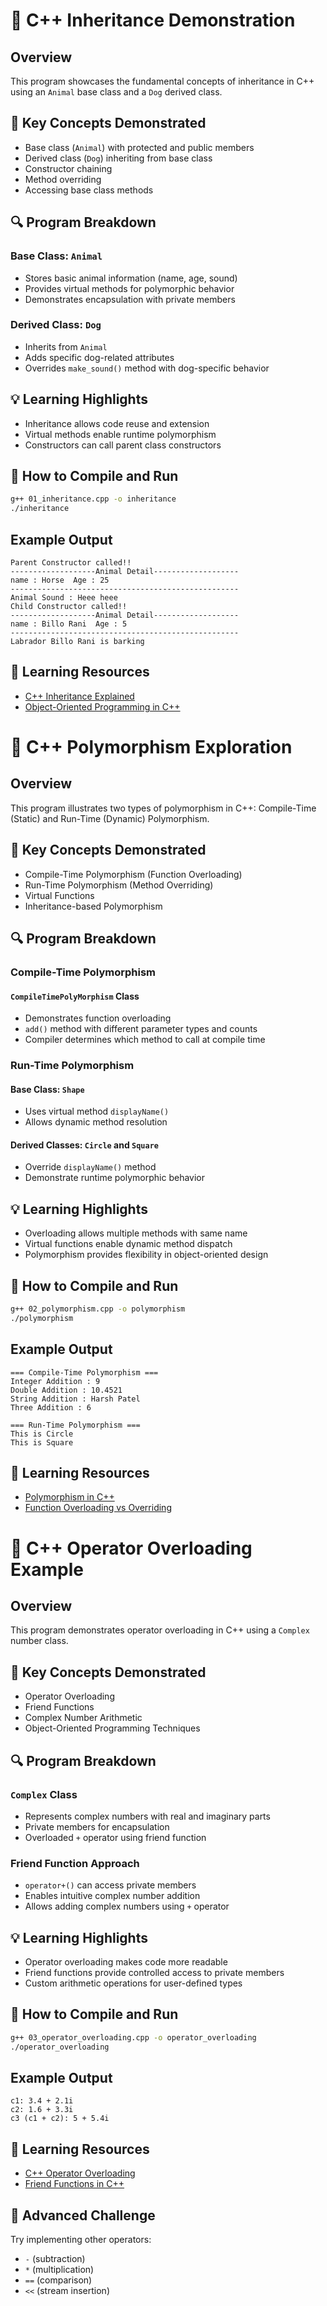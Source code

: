 # 🐾 C++ Inheritance Demonstration

## Overview
This program showcases the fundamental concepts of inheritance in C++ using an `Animal` base class and a `Dog` derived class.

## 🌟 Key Concepts Demonstrated
- Base class (`Animal`) with protected and public members
- Derived class (`Dog`) inheriting from base class
- Constructor chaining
- Method overriding
- Accessing base class methods

## 🔍 Program Breakdown
### Base Class: `Animal`
- Stores basic animal information (name, age, sound)
- Provides virtual methods for polymorphic behavior
- Demonstrates encapsulation with private members

### Derived Class: `Dog`
- Inherits from `Animal`
- Adds specific dog-related attributes
- Overrides `make_sound()` method with dog-specific behavior

## 💡 Learning Highlights
- Inheritance allows code reuse and extension
- Virtual methods enable runtime polymorphism
- Constructors can call parent class constructors

## 🚀 How to Compile and Run
```bash
g++ 01_inheritance.cpp -o inheritance
./inheritance
```

## Example Output
```
Parent Constructor called!!
-------------------Animal Detail-------------------
name : Horse  Age : 25
---------------------------------------------------
Animal Sound : Heee heee
Child Constructor called!!
-------------------Animal Detail-------------------
name : Billo Rani  Age : 5
---------------------------------------------------
Labrador Billo Rani is barking 
```

## 📘 Learning Resources
- [C++ Inheritance Explained](https://www.geeksforgeeks.org/inheritance-in-c/)
- [Object-Oriented Programming in C++](https://www.cplusplus.com/doc/tutorial/classes/)


# 🔄 C++ Polymorphism Exploration

## Overview
This program illustrates two types of polymorphism in C++: Compile-Time (Static) and Run-Time (Dynamic) Polymorphism.

## 🌈 Key Concepts Demonstrated
- Compile-Time Polymorphism (Function Overloading)
- Run-Time Polymorphism (Method Overriding)
- Virtual Functions
- Inheritance-based Polymorphism

## 🔍 Program Breakdown
### Compile-Time Polymorphism
#### `CompileTimePolyMorphism` Class
- Demonstrates function overloading
- `add()` method with different parameter types and counts
- Compiler determines which method to call at compile time

### Run-Time Polymorphism
#### Base Class: `Shape`
- Uses virtual method `displayName()`
- Allows dynamic method resolution

#### Derived Classes: `Circle` and `Square`
- Override `displayName()` method
- Demonstrate runtime polymorphic behavior

## 💡 Learning Highlights
- Overloading allows multiple methods with same name
- Virtual functions enable dynamic method dispatch
- Polymorphism provides flexibility in object-oriented design

## 🚀 How to Compile and Run
```bash
g++ 02_polymorphism.cpp -o polymorphism
./polymorphism
```

## Example Output
```
=== Compile-Time Polymorphism ===
Integer Addition : 9
Double Addition : 10.4521
String Addition : Harsh Patel
Three Addition : 6

=== Run-Time Polymorphism ===
This is Circle
This is Square
```

## 📘 Learning Resources
- [Polymorphism in C++](https://www.geeksforgeeks.org/polymorphism-in-c/)
- [Function Overloading vs Overriding](https://www.geeksforgeeks.org/difference-between-method-overloading-and-method-overriding-in-java/)

# 🧮 C++ Operator Overloading Example

## Overview
This program demonstrates operator overloading in C++ using a `Complex` number class.

## 🌟 Key Concepts Demonstrated
- Operator Overloading
- Friend Functions
- Complex Number Arithmetic
- Object-Oriented Programming Techniques

## 🔍 Program Breakdown
### `Complex` Class
- Represents complex numbers with real and imaginary parts
- Private members for encapsulation
- Overloaded `+` operator using friend function

### Friend Function Approach
- `operator+()` can access private members
- Enables intuitive complex number addition
- Allows adding complex numbers using `+` operator

## 💡 Learning Highlights
- Operator overloading makes code more readable
- Friend functions provide controlled access to private members
- Custom arithmetic operations for user-defined types

## 🚀 How to Compile and Run
```bash
g++ 03_operator_overloading.cpp -o operator_overloading
./operator_overloading
```

## Example Output
```
c1: 3.4 + 2.1i
c2: 1.6 + 3.3i
c3 (c1 + c2): 5 + 5.4i
```

## 📘 Learning Resources
- [C++ Operator Overloading](https://www.geeksforgeeks.org/operator-overloading-c/)
- [Friend Functions in C++](https://www.cplusplus.com/doc/tutorial/classes2/)

## 🔬 Advanced Challenge
Try implementing other operators:
- `-` (subtraction)
- `*` (multiplication)
- `==` (comparison)
- `<<` (stream insertion)